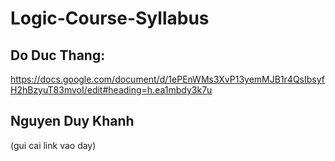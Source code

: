 # Logic-Course-Syllabus
## Do Duc Thang:
https://docs.google.com/document/d/1ePEnWMs3XvP13yemMJB1r4QsIbsyfH2hBzyuT83mvoI/edit#heading=h.ea1mbdy3k7u
## Nguyen Duy Khanh
(gui cai link vao day)
